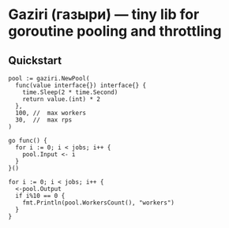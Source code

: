 # Gaziri (газыри́) — tiny lib for goroutine pooling and throttling

## Quickstart
```golang
pool := gaziri.NewPool(
  func(value interface{}) interface{} {
    time.Sleep(2 * time.Second)
    return value.(int) * 2
  },
  100, //  max workers
  30,  //  max rps
)

go func() {
  for i := 0; i < jobs; i++ {
    pool.Input <- i
  }
}()

for i := 0; i < jobs; i++ {
  <-pool.Output
  if i%10 == 0 {
    fmt.Println(pool.WorkersCount(), "workers")
  }
}
```
